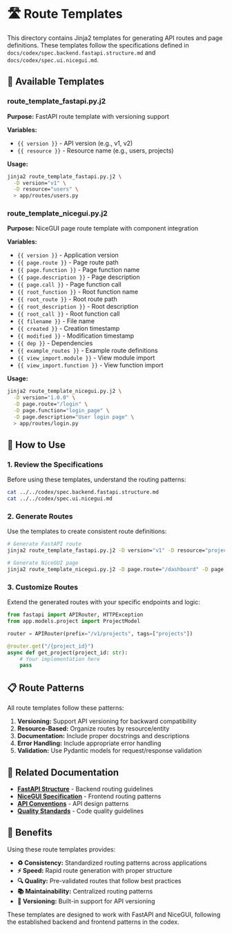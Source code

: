 # 🛣️ Route Templates

This directory contains Jinja2 templates for generating API routes and page definitions. These templates follow the specifications defined in `docs/codex/spec.backend.fastapi.structure.md` and `docs/codex/spec.ui.nicegui.md`.

## 📁 Available Templates

### route_template_fastapi.py.j2
**Purpose:** FastAPI route template with versioning support

**Variables:**
- `{{ version }}` - API version (e.g., v1, v2)
- `{{ resource }}` - Resource name (e.g., users, projects)

**Usage:**
```bash
jinja2 route_template_fastapi.py.j2 \
  -D version="v1" \
  -D resource="users" \
  > app/routes/users.py
```

### route_template_nicegui.py.j2
**Purpose:** NiceGUI page route template with component integration

**Variables:**
- `{{ version }}` - Application version
- `{{ page.route }}` - Page route path
- `{{ page.function }}` - Page function name
- `{{ page.description }}` - Page description
- `{{ page.call }}` - Page function call
- `{{ root_function }}` - Root function name
- `{{ root_route }}` - Root route path
- `{{ root_description }}` - Root description
- `{{ root_call }}` - Root function call
- `{{ filename }}` - File name
- `{{ created }}` - Creation timestamp
- `{{ modified }}` - Modification timestamp
- `{{ dep }}` - Dependencies
- `{{ example_routes }}` - Example route definitions
- `{{ view_import.module }}` - View module import
- `{{ view_import.function }}` - View function import

**Usage:**
```bash
jinja2 route_template_nicegui.py.j2 \
  -D version="1.0.0" \
  -D page.route="/login" \
  -D page.function="login_page" \
  -D page.description="User login page" \
  > app/routes/login.py
```

## 🚀 How to Use

### 1. **Review the Specifications**
Before using these templates, understand the routing patterns:
```bash
cat ../../codex/spec.backend.fastapi.structure.md
cat ../../codex/spec.ui.nicegui.md
```

### 2. **Generate Routes**
Use the templates to create consistent route definitions:
```bash
# Generate FastAPI route
jinja2 route_template_fastapi.py.j2 -D version="v1" -D resource="projects" > app/routes/projects.py

# Generate NiceGUI page
jinja2 route_template_nicegui.py.j2 -D page.route="/dashboard" -D page.function="dashboard_page" > app/routes/dashboard.py
```

### 3. **Customize Routes**
Extend the generated routes with your specific endpoints and logic:
```python
from fastapi import APIRouter, HTTPException
from app.models.project import ProjectModel

router = APIRouter(prefix="/v1/projects", tags=["projects"])

@router.get("/{project_id}")
async def get_project(project_id: str):
    # Your implementation here
    pass
```

## 📋 Route Patterns

All route templates follow these patterns:

1. **Versioning:** Support API versioning for backward compatibility
2. **Resource-Based:** Organize routes by resource/entity
3. **Documentation:** Include proper docstrings and descriptions
4. **Error Handling:** Include appropriate error handling
5. **Validation:** Use Pydantic models for request/response validation

## 🔗 Related Documentation

- **[FastAPI Structure](../../codex/spec.backend.fastapi.structure.md)** - Backend routing guidelines
- **[NiceGUI Specification](../../codex/spec.ui.nicegui.md)** - Frontend routing patterns
- **[API Conventions](../../codex/spec.backend.api.conventions.md)** - API design patterns
- **[Quality Standards](../../codex/spec.quality.code.md)** - Code quality guidelines

## 🎯 Benefits

Using these route templates provides:

- **♻️ Consistency:** Standardized routing patterns across applications
- **⚡ Speed:** Rapid route generation with proper structure
- **🔍 Quality:** Pre-validated routes that follow best practices
- **📚 Maintainability:** Centralized routing patterns
- **🔧 Versioning:** Built-in support for API versioning

These templates are designed to work with FastAPI and NiceGUI, following the established backend and frontend patterns in the codex.
